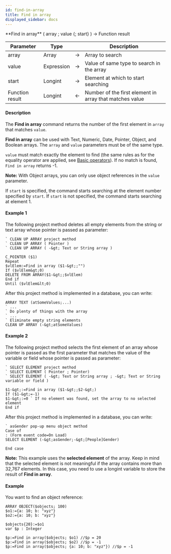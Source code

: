 ```yaml
---
id: find-in-array
title: Find in array
displayed_sidebar: docs
---
```



<!-- REF #_command_.Find in array.Syntax-->**Find in array** ( array ; value {; start} ) -> Function result<!-- END REF-->


<!-- REF #_command_.Find in array.Params -->
|Parameter|Type||Description|
|---------|--- |:---:|------|
|array|Array|->|Array to search|
|value|Expression|->|Value of same type to search in the array|
|start|Longint|->|Element at which to start searching|
|Function result|Longint|<-|Number of the first element in array that matches value|
<!-- END REF -->


#### Description




The **Find in array** command returns the number of the first element in `array` that matches `value`. 

**Find in array** can be used with Text, Numeric, Date, Pointer, Object, and Boolean arrays. The `array` and `value` parameters must be of the same type.

`value` must match exactly the element to find (the same rules as for the equality operator are applied, see [Basic operators](../Concepts/operators.md#basic-operators)). If no match is found, `Find in array` returns -1.

**Note:** With Object arrays, you can only use object references in the `value` parameter. 

If `start` is specified, the command starts searching at the element number specified by `start`. If `start` is not specified, the command starts searching at element 1.


#### Example 1


 The following project method deletes all empty elements from the string or text array whose  pointer is passed as parameter:
```4d
` CLEAN UP ARRAY project method
` CLEAN UP ARRAY ( Pointer )
` CLEAN UP ARRAY ( -&gt; Text or String array )

C_POINTER ($1)
Repeat
$vlElem:=Find in array ($1-&gt;;"")
If ($vlElem&gt;0)
DELETE FROM ARRAY($1-&gt;;$vlElem)
End if
Until ($vlElem&lt;0)
```
After this project method is implemented in a database, you can write:
```4d
ARRAY TEXT (atSomeValues;...)
` ...
` Do plenty of things with the array
` ...
` Eliminate empty string elements
CLEAN UP ARRAY (-&gt;atSomeValues)
```



#### Example 2


The following project method selects the first element of an array whose pointer is passed as the first parameter that matches the value of the variable or field whose pointer is passed as parameter:
```4d
` SELECT ELEMENT project method
` SELECT ELEMENT ( Pointer ; Pointer)
` SELECT ELEMENT ( -&gt; Text or String array ; -&gt; Text or String variable or field )

$1-&gt;:=Find in array ($1-&gt;;$2-&gt;)
If ($1-&gt;=-1)
$1-&gt;:=0 ` If no element was found, set the array to no selected element
End if
```

After this project method is implemented in a database, you can write:
```4d
` asGender pop-up menu object method
Case of
: (Form event code=On Load)
SELECT ELEMENT (-&gt;asGender;-&gt;[People]Gender)

End case
```

**Note:** This example uses the **selected element** of the array. Keep in mind that the selected element is not meaningful if the array contains more than 32,767 elements. In this case, you need to use a longint variable to store the result of **Find in array**.


#### Example


You want to find an object reference:


```4d
ARRAY OBJECT($objects; 100)
$o1:={a: 10; b: "xyz"}
$o2:={a: 10; b: "xyz"}

$objects{20}:=$o1
var $p : Integer

$p:=Find in array($objects; $o1) //$p = 20 
$p:=Find in array($objects; $o2) //$p = -1 
$p:=Find in array($objects; {a: 10; b: "xyz"}) //$p = -1

```



